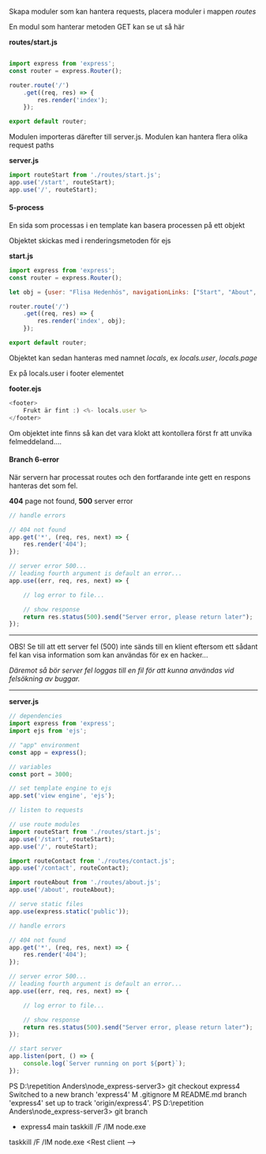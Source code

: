 
Skapa moduler som kan hantera requests, placera moduler i mappen *routes*

En modul som hanterar metoden GET kan se ut så här

**routes/start.js**
```javascript

import express from 'express';
const router = express.Router();

router.route('/')
    .get((req, res) => {
        res.render('index');
    });

export default router;
```

Modulen importeras därefter till server.js. Modulen kan hantera flera olika request paths

**server.js**

```javascript
import routeStart from './routes/start.js';
app.use('/start', routeStart);
app.use('/', routeStart);
```

#### 5-process
En sida som processas i en template kan basera processen på ett objekt

Objektet skickas med i renderingsmetoden för ejs

**start.js**

```javascript
import express from 'express';
const router = express.Router();

let obj = {user: "Flisa Hedenhös", navigationLinks: ["Start", "About", "Contact"], page: "start"};

router.route('/')
    .get((req, res) => {
        res.render('index', obj);
    });

export default router;
```

Objektet kan sedan hanteras med namnet *locals*, ex *locals.user*, *locals.page*

Ex på locals.user i footer elementet

**footer.ejs**

```javascript
<footer>
    Frukt är fint :) <%- locals.user %> 
</footer>
```

Om objektet inte finns så kan det vara klokt att kontollera först fr att unvika felmeddeland....


#### Branch 6-error

När servern har processat routes och den fortfarande inte gett en respons hanteras det som fel.

**404** page not found, **500** server error

```javascript
// handle errors

// 404 not found
app.get('*', (req, res, next) => {
    res.render('404');
});

// server error 500...
// leading fourth argument is default an error...
app.use((err, req, res, next) => {

    // log error to file...

    // show response
    return res.status(500).send("Server error, please return later");
});

```

***

OBS! Se till att ett server fel (500) inte sänds till en klient eftersom ett sådant fel kan visa information som kan användas för ex en hacker...

*Däremot så bör server fel loggas till en fil för att kunna användas vid felsökning av buggar.*

***

**server.js**

```javascript
// dependencies
import express from 'express';
import ejs from 'ejs';

// "app" environment
const app = express();

// variables
const port = 3000;

// set template engine to ejs
app.set('view engine', 'ejs');

// listen to requests

// use route modules
import routeStart from './routes/start.js';
app.use('/start', routeStart);
app.use('/', routeStart);

import routeContact from './routes/contact.js';
app.use('/contact', routeContact);

import routeAbout from './routes/about.js';
app.use('/about', routeAbout);

// serve static files
app.use(express.static('public'));

// handle errors

// 404 not found
app.get('*', (req, res, next) => {
    res.render('404');
});

// server error 500...
// leading fourth argument is default an error...
app.use((err, req, res, next) => {

    // log error to file...

    // show response
    return res.status(500).send("Server error, please return later");
});

// start server
app.listen(port, () => {
    console.log(`Server running on port ${port}`);
});
```

PS D:\repetition Anders\node_express-server3> git checkout express4
Switched to a new branch 'express4'
M       .gitignore
M       README.md
branch 'express4' set up to track 'origin/express4'.
PS D:\repetition Anders\node_express-server3> git branch
* express4
  main
  taskkill /F /IM node.exe


taskkill /F /IM node.exe
<Rest client -->

